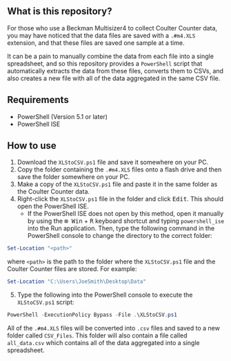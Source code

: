 ## What is this repository?

For those who use a Beckman Multisizer4 to collect Coulter Counter data, you may have noticed that the data files are saved with a `.#m4.XLS` extension, and that these files are saved one sample at a time. 

It can be a pain to manually combine the data from each file into a single spreadsheet, and so this repository provides a `PowerShell` script that automatically extracts the data from these files, converts them to CSVs, and also creates a new file with all of the data aggregated in the same CSV file.

## Requirements
- PowerShell (Version 5.1 or later)
- PowerShell ISE

## How to use
1. Download the `XLStoCSV.ps1` file and save it somewhere on your PC.
2. Copy the folder containing the `.#m4.XLS` files onto a flash drive and then save the folder somewhere on your PC.
3. Make a copy of the `XLStoCSV.ps1` file and paste it in the same folder as the Coulter Counter data.
4. Right-click the `XLStoCSV.ps1` file in the folder and click <kbd>Edit</kbd>. This should open the PowerShell ISE.
    - If the PowerShell ISE does not open by this method, open it manually by using the <kbd>&#8862; Win</kbd> + <kbd>R</kbd> keyboard shortcut and typing `powershell_ise` into the Run application. Then, type the following command in the PowerShell console to change the directory to the correct folder:
  
```powershell
Set-Location "<path>"
```
where `<path>` is the path to the folder where the `XLStoCSV.ps1` file and the Coulter Counter files are stored. For example:

```powershell
Set-Location "C:\Users\JoeSmith\Desktop\Data"
```

5. Type the following into the PowerShell console to execute the `XLStoCSV.ps1` script:

```powershell
PowerShell -ExecutionPolicy Bypass -File .\XLStoCSV.ps1
```

All of the `.#m4.XLS` files will be converted into `.csv` files and saved to a new folder called `CSV_Files`. This folder will also contain a file called `all_data.csv` which contains all of the data aggregated into a single spreadsheet.

